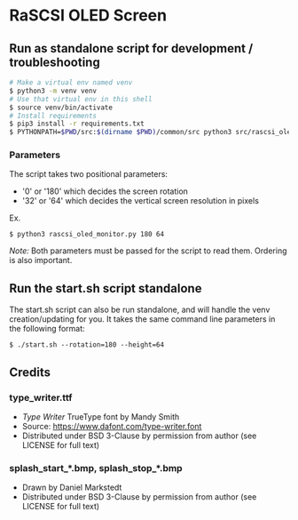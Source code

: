 # RaSCSI OLED Screen

## Run as standalone script for development / troubleshooting

```bash
# Make a virtual env named venv
$ python3 -m venv venv
# Use that virtual env in this shell
$ source venv/bin/activate
# Install requirements
$ pip3 install -r requirements.txt
$ PYTHONPATH=$PWD/src:$(dirname $PWD)/common/src python3 src/rascsi_oled_monitor.py
```

### Parameters

The script takes two positional parameters:
* '0' or '180' which decides the screen rotation
* '32' or '64' which decides the vertical screen resolution in pixels

Ex.
```
$ python3 rascsi_oled_monitor.py 180 64
```

_Note:_ Both parameters must be passed for the script to read them. Ordering is also important.

## Run the start.sh script standalone

The start.sh script can also be run standalone, and will handle the venv creation/updating for you. It takes the same command line parameters in the following format:

```
$ ./start.sh --rotation=180 --height=64
```

## Credits
### type_writer.ttf
* _Type Writer_ TrueType font by Mandy Smith
* Source: https://www.dafont.com/type-writer.font
* Distributed under BSD 3-Clause by permission from author (see LICENSE for full text)

### splash_start_\*.bmp, splash_stop_\*.bmp
* Drawn by Daniel Markstedt
* Distributed under BSD 3-Clause by permission from author (see LICENSE for full text)
